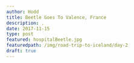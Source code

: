 ```yaml
---
author: Hodd
title: Beetle Goes To Valence, France
description: .
date: 2017-11-15
type: post
featured: hospitalBeetle.jpg
featuredpath: /img/road-trip-to-iceland/day-2
draft: true
---
```

